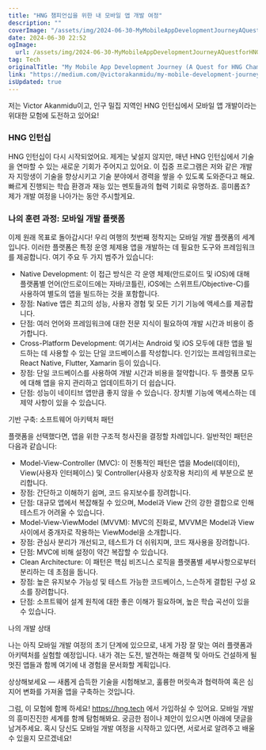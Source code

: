 ```yaml
---
title: "HNG 챔피언십을 위한 내 모바일 앱 개발 여정"
description: ""
coverImage: "/assets/img/2024-06-30-MyMobileAppDevelopmentJourneyAQuestforHNGChampionship_0.png"
date: 2024-06-30 22:52
ogImage:
  url: /assets/img/2024-06-30-MyMobileAppDevelopmentJourneyAQuestforHNGChampionship_0.png
tag: Tech
originalTitle: "My Mobile App Development Journey (A Quest for HNG Championship!)"
link: "https://medium.com/@victorakanmidu/my-mobile-development-journey-a-quest-for-hng-championship-30e74f459912"
isUpdated: true
---
```


저는 Victor Akanmidu이고, 인구 밀집 지역인 HNG 인턴십에서 모바일 앱 개발이라는 위대한 모험에 도전하고 있어요!

### HNG 인턴십

HNG 인턴십이 다시 시작되었어요. 제게는 낯설지 않지만, 매년 HNG 인턴십에서 기술을 연마할 수 있는 새로운 기회가 주어지고 있어요. 이 집중 프로그램은 저와 같은 개발자 지망생이 기술을 향상시키고 기술 분야에서 경력을 쌓을 수 있도록 도와준다고 해요. 빠르게 진행되는 학습 환경과 재능 있는 멘토들과의 협력 기회로 유명하죠. 흥미롭죠? 제가 개발 여정을 나아가는 동안 주시할게요.

### 나의 훈련 과정: 모바일 개발 플랫폼

<!-- seedividend - 사각형 -->

<ins class="adsbygoogle"
     style="display:block"
     data-ad-client="ca-pub-4877378276818686"
     data-ad-slot="1898504329"
     data-ad-format="auto"
     data-full-width-responsive="true"></ins>

<script>
     (adsbygoogle = window.adsbygoogle || []).push({});
</script>

이제 원래 목표로 돌아갑시다! 우리 여행의 첫번째 정착지는 모바일 개발 플랫폼의 세계입니다. 이러한 플랫폼은 특정 운영 체제용 앱을 개발하는 데 필요한 도구와 프레임워크를 제공합니다. 여기 주요 두 가지 범주가 있습니다:

- Native Development: 이 접근 방식은 각 운영 체제(안드로이드 및 iOS)에 대해 플랫폼별 언어(안드로이드에는 자바/코틀린, iOS에는 스위프트/Objective-C)를 사용하여 별도의 앱을 빌드하는 것을 포함합니다.
- 장점: Native 앱은 최고의 성능, 사용자 경험 및 모든 기기 기능에 액세스를 제공합니다.
- 단점: 여러 언어와 프레임워크에 대한 전문 지식이 필요하여 개발 시간과 비용이 증가합니다.
- Cross-Platform Development: 여기서는 Android 및 iOS 모두에 대한 앱을 빌드하는 데 사용할 수 있는 단일 코드베이스를 작성합니다. 인기있는 프레임워크로는 React Native, Flutter, Xamarin 등이 있습니다.
- 장점: 단일 코드베이스를 사용하여 개발 시간과 비용을 절약합니다. 두 플랫폼 모두에 대해 앱을 유지 관리하고 업데이트하기 더 쉽습니다.
- 단점: 성능이 네이티브 앱만큼 좋지 않을 수 있습니다. 장치별 기능에 액세스하는 데 제약 사항이 있을 수 있습니다.

기반 구축: 소프트웨어 아키텍처 패턴

플랫폼을 선택했다면, 앱을 위한 구조적 청사진을 결정할 차례입니다. 일반적인 패턴은 다음과 같습니다:

<!-- seedividend - 사각형 -->

<ins class="adsbygoogle"
     style="display:block"
     data-ad-client="ca-pub-4877378276818686"
     data-ad-slot="1898504329"
     data-ad-format="auto"
     data-full-width-responsive="true"></ins>

<script>
     (adsbygoogle = window.adsbygoogle || []).push({});
</script>

- Model-View-Controller (MVC): 이 전통적인 패턴은 앱을 Model(데이터), View(사용자 인터페이스) 및 Controller(사용자 상호작용 처리)의 세 부분으로 분리합니다.
- 장점: 간단하고 이해하기 쉽며, 코드 유지보수를 장려합니다.
- 단점: 대규모 앱에서 복잡해질 수 있으며, Model과 View 간의 강한 결합으로 인해 테스트가 어려울 수 있습니다.
- Model-View-ViewModel (MVVM): MVC의 진화로, MVVM은 Model과 View 사이에서 중개자로 작용하는 ViewModel을 소개합니다.
- 장점: 관심사 분리가 개선되고, 테스트가 더 쉬워지며, 코드 재사용을 장려합니다.
- 단점: MVC에 비해 설정이 약간 복잡할 수 있습니다.
- Clean Architecture: 이 패턴은 핵심 비즈니스 로직을 플랫폼별 세부사항으로부터 분리하는 데 초점을 둡니다.
- 장점: 높은 유지보수 가능성 및 테스트 가능한 코드베이스, 느슨하게 결합된 구성 요소를 장려합니다.
- 단점: 소프트웨어 설계 원칙에 대한 좋은 이해가 필요하며, 높은 학습 곡선이 있을 수 있습니다.

나의 개발 상태

나는 아직 모바일 개발 여정의 초기 단계에 있으므로, 내게 가장 잘 맞는 여러 플랫폼과 아키텍처를 실험할 예정입니다. 내가 겪는 도전, 발견하는 해결책 및 아마도 건설하게 될 멋진 앱들과 함께 여기에 내 경험을 문서화할 계획입니다.

상상해보세요 — 새롭게 습득한 기술을 시험해보고, 훌륭한 머릿속과 협력하여 혹은 심지어 변화를 가져올 앱을 구축하는 것입니다.

<!-- seedividend - 사각형 -->

<ins class="adsbygoogle"
     style="display:block"
     data-ad-client="ca-pub-4877378276818686"
     data-ad-slot="1898504329"
     data-ad-format="auto"
     data-full-width-responsive="true"></ins>

<script>
     (adsbygoogle = window.adsbygoogle || []).push({});
</script>

그럼, 이 모험에 함께 하세요! https://hng.tech 에서 가입하실 수 있어요. 모바일 개발의 흥미진진한 세계를 함께 탐험해봐요. 궁금한 점이나 제안이 있으시면 아래에 댓글을 남겨주세요. 혹시 당신도 모바일 개발 여정을 시작하고 있다면, 서로서로 알려주고 배울 수 있을지 모르겠네요!
